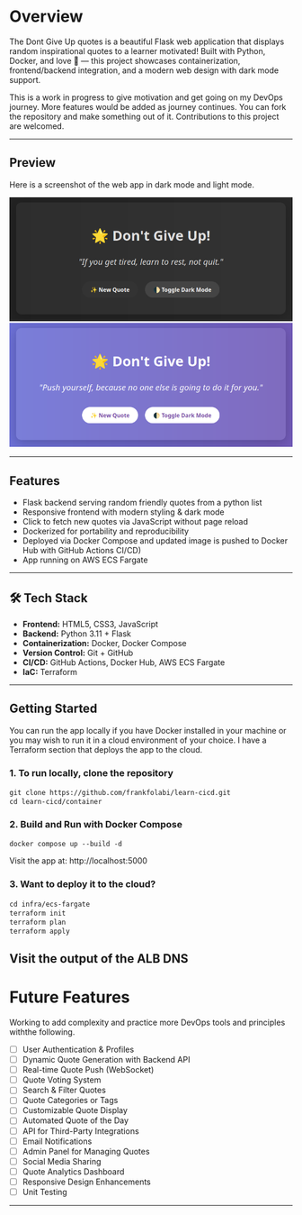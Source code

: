 # Overview

The Dont Give Up quotes is a beautiful Flask web application that displays random inspirational quotes to a learner motivated! Built with Python, Docker, and love 💜 — this project showcases containerization, frontend/backend integration, and a modern web design with dark mode support. 

This is a work in progress to give motivation and get going on my DevOps journey. More features would be added as journey continues. You can fork the repository and make something out of it. Contributions to this project are welcomed.

---

## Preview

Here is a screenshot of the web app in dark mode and light mode. 

![dark-mode-screenshot](./screenshot/dark-mode.png)
![light-mode-screenshot](./screenshot/light-mode.png)

---

## Features

- Flask backend serving random friendly quotes from a python list
- Responsive frontend with modern styling & dark mode
- Click to fetch new quotes via JavaScript without page reload
- Dockerized for portability and reproducibility
- Deployed via Docker Compose and updated image is pushed to Docker Hub with GitHub Actions CI/CD)
- App running on AWS ECS Fargate

---

## 🛠️ Tech Stack

- **Frontend:** HTML5, CSS3, JavaScript
- **Backend:** Python 3.11 + Flask
- **Containerization:** Docker, Docker Compose
- **Version Control:** Git + GitHub
- **CI/CD:** GitHub Actions, Docker Hub, AWS ECS Fargate
- **IaC:** Terraform

---

## Getting Started

You can run the app locally if you have Docker installed in your machine or you may wish to run it in a cloud environment of your choice. I have a Terraform section that deploys the app to the cloud.

### 1. To run locally, clone the repository

```
git clone https://github.com/frankfolabi/learn-cicd.git
cd learn-cicd/container
```

### 2. Build and Run with Docker Compose

```
docker compose up --build -d
```
Visit the app at: http://localhost:5000

### 3. Want to deploy it to the cloud?

```
cd infra/ecs-fargate
terraform init
terraform plan
terraform apply
```
Visit the output of the ALB DNS
---
# Future Features 

Working to add complexity and practice more DevOps tools and principles withthe following.
- [ ] User Authentication & Profiles
- [ ] Dynamic Quote Generation with Backend API
- [ ] Real-time Quote Push (WebSocket)
- [ ] Quote Voting System
- [ ] Search & Filter Quotes
- [ ] Quote Categories or Tags
- [ ] Customizable Quote Display 
- [ ] Automated Quote of the Day
- [ ] API for Third-Party Integrations
- [ ] Email Notifications 
- [ ] Admin Panel for Managing Quotes
- [ ] Social Media Sharing
- [ ] Quote Analytics Dashboard
- [ ] Responsive Design Enhancements
- [ ] Unit Testing
---
